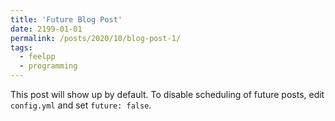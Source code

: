 ```yaml
---
title: 'Future Blog Post'
date: 2199-01-01
permalink: /posts/2020/10/blog-post-1/
tags:
  - feelpp
  - programming
---
```


This post will show up by default. To disable scheduling of future posts, edit `config.yml` and set `future: false`. 
